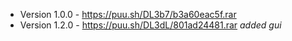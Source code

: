 - Version 1.0.0 - https://puu.sh/DL3b7/b3a60eac5f.rar
- Version 1.2.0 - https://puu.sh/DL3dL/801ad24481.rar *added gui*